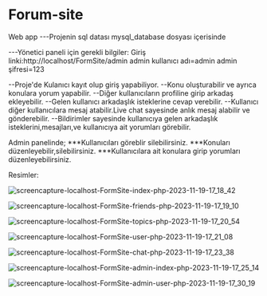 # Forum-site
Web app
---Projenin sql datası mysql_database dosyası içerisinde

---Yönetici paneli için gerekli bilgiler:
Giriş linki:http://localhost/FormSite/admin
   admin kullanıcı adı=admin
   admin şifresi=123



--Proje'de Kulanıcı kayıt olup giriş yapabiliyor.
--Konu oluşturabilir ve ayrıca konulara yorum yapabilir.
--Diğer kullanıcıların profiline girip arkadaş ekleyebilir.
--Gelen kullanıcı arkadaşlık isteklerine cevap verebilir.
--Kullanıcı diğer kullanıcılara mesaj atabilir.Live chat sayesinde anlık mesaj alabilir ve gönderebilir.
--Bildirimler sayesinde kullanıcıya gelen arkadaşlık isteklerini,mesajları,ve kullanıcıya ait yorumları görebilir.


Admin panelinde;
***Kullanıcıları göreblir silebilirsiniz.
***Konuları düzenleyebilir,silebilirsiniz.
***Kullanıcılara ait konulara girip yorumları düzenleyebilirsiniz.



Resimler:

![screencapture-localhost-FormSite-index-php-2023-11-19-17_18_42](https://github.com/serhatsahin28/Forum-site/assets/95092280/8bacd7a9-e2aa-4d44-970e-f0343effe1d3)


![screencapture-localhost-FormSite-friends-php-2023-11-19-17_19_10](https://github.com/serhatsahin28/Forum-site/assets/95092280/e2ba7b4f-b0ad-44ac-b3e4-92ff8e6bf1a5)


![screencapture-localhost-FormSite-topics-php-2023-11-19-17_20_54](https://github.com/serhatsahin28/Forum-site/assets/95092280/5a82196f-b277-45e3-9870-dc8e24c75842)


![screencapture-localhost-FormSite-user-php-2023-11-19-17_21_08](https://github.com/serhatsahin28/Forum-site/assets/95092280/353945da-78ce-4eef-a8fc-67fda698d307)



![screencapture-localhost-FormSite-chat-php-2023-11-19-17_23_38](https://github.com/serhatsahin28/Forum-site/assets/95092280/e40eedcb-9319-470c-92bd-2db1fb56b503)



![screencapture-localhost-FormSite-admin-index-php-2023-11-19-17_25_14](https://github.com/serhatsahin28/Forum-site/assets/95092280/c1dc41e4-7d77-413d-9cca-e600c14abc94)




![screencapture-localhost-FormSite-admin-user-php-2023-11-19-17_30_19](https://github.com/serhatsahin28/Forum-site/assets/95092280/86dd46b2-847e-4a33-9b50-752fabd3ee4d)

